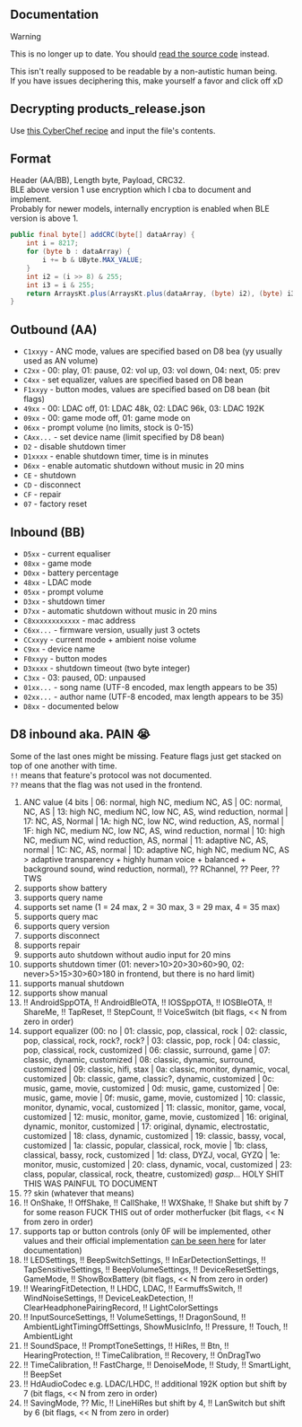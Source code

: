 ## Documentation
> [!WARNING]
> This is no longer up to date. You should [read the source code](https://github.com/TheAirBlow/remEDIFIER/tree/main/remEDIFIER/Protocol) instead.

This isn't really supposed to be readable by a non-autistic human being. \
If you have issues deciphering this, make yourself a favor and click off xD

## Decrypting products_release.json
Use [this CyberChef recipe](https://gchq.github.io/CyberChef/#recipe=From_Base64('A-Za-z0-9%2B/%3D',true,false)AES_Decrypt(%7B'option':'UTF8','string':'HiO9d5jV0Ln7VNE5M%2BlM%3DE%26E%5EMobt_TA'%7D,%7B'option':'UTF8','string':'3-eM$%2BG6-UZBisv$'%7D,'CBC','Raw','Raw',%7B'option':'Hex','string':''%7D,%7B'option':'Hex','string':''%7D)) and input the file's contents.

## Format
Header (AA/BB), Length byte, Payload, CRC32. \
BLE above version 1 use encryption which I cba to document and implement. \
Probably for newer models, internally encryption is enabled when BLE version is above 1.
```java
public final byte[] addCRC(byte[] dataArray) {
    int i = 8217;
    for (byte b : dataArray) {
        i += b & UByte.MAX_VALUE;
    }
    int i2 = (i >> 8) & 255;
    int i3 = i & 255;
    return ArraysKt.plus(ArraysKt.plus(dataArray, (byte) i2), (byte) i3);
}
```

## Outbound (AA)
- `C1xxyy` - ANC mode, values are specified based on D8 bea (yy usually used as AN volume)
- `C2xx` - 00: play, 01: pause, 02: vol up, 03: vol down, 04: next, 05: prev
- `C4xx` - set equalizer, values are specified based on D8 bean
- `F1xxyy` - button modes, values are specified based on D8 bean (bit flags)
- `49xx` - 00: LDAC off, 01: LDAC 48k, 02: LDAC 96k, 03: LDAC 192K
- `09xx` - 00: game mode off, 01: game mode on
- `06xx` - prompt volume (no limits, stock is 0-15)
- `CAxx...` - set device name (limit specified by D8 bean)
- `D2` - disable shutdown timer
- `D1xxxx` - enable shutdown timer, time is in minutes
- `D6xx` - enable automatic shutdown without music in 20 mins
- `CE` - shutdown
- `CD` - disconnect
- `CF` - repair
- `07` - factory reset

## Inbound (BB)
- `D5xx` - current equaliser
- `08xx` - game mode
- `D0xx` - battery percentage
- `48xx` - LDAC mode
- `05xx` - prompt volume
- `D3xx` - shutdown timer
- `D7xx` - automatic shutdown without music in 20 mins
- `C8xxxxxxxxxxxx` - mac address
- `C6xx...` - firmware version, usually just 3 octets
- `CCxxyy` - current mode + ambient noise volume
- `C9xx` - device name
- `F0xxyy` - button modes
- `D3xxxx` - shutdown timeout (two byte integer)
- `C3xx` - 03: paused, 0D: unpaused
- `01xx...` - song name (UTF-8 encoded, max length appears to be 35)
- `02xx...` - author name (UTF-8 encoded, max length appears to be 35)
- `D8xx` - documented below

## D8 inbound aka. PAIN 😭
Some of the last ones might be missing. Feature flags just get stacked on top of one another with time. \
`!!` means that feature's protocol was not documented. \
`??` means that the flag was not used in the frontend.
1) ANC value (4 bits | 06: normal, high NC, medium NC, AS | 0C: normal, NC, AS | 13: high NC, medium NC, low NC, AS, wind reduction, normal | 17: NC, AS, Normal | 1A: high NC, low NC, wind reduction, AS, normal | 1F: high NC, medium NC, low NC, AS, wind reduction, normal | 10: high NC, medium NC, wind reduction, AS, normal | 11: adaptive NC, AS, normal | 1C: NC, AS, normal | 1D: adaptive NC, high NC, medium NC, AS > adaptive transparency + highly human voice + balanced + background sound, wind reduction, normal), ?? RChannel, ?? Peer, ?? TWS
2) supports show battery
3) supports query name
4) supports set name (1 = 24 max, 2 = 30 max, 3 = 29 max, 4 = 35 max)
5) supports query mac
6) supports query version
7) supports disconnect
8) supports repair
9) supports auto shutdown without audio input for 20 mins
10) supports shutdown timer (01: never>10>20>30>60>90, 02: never>5>15>30>60>180 in frontend, but there is no hard limit)
11) supports manual shutdown
12) supports show manual
13) !! AndroidSppOTA, !! AndroidBleOTA, !! IOSSppOTA, !! IOSBleOTA, !! ShareMe, !! TapReset, !! StepCount, !! VoiceSwitch (bit flags, << N from zero in order)
14) support equalizer (00: no | 01: classic, pop, classical, rock | 02: classic, pop, classical, rock, rock?, rock? | 03: classic, pop, rock | 04: classic, pop, classical, rock, customized | 06: classic, surround, game | 07: classic, dynamic, customized | 08: classic, dynamic, surround, customized | 09: classic, hifi, stax | 0a: classic, monitor, dynamic, vocal, customized | 0b: classic, game, classic?, dynamic, customized | 0c: music, game, movie, customized | 0d: music, game, customized | 0e: music, game, movie | 0f: music, game, movie, customized | 10: classic, monitor, dynamic, vocal, customized | 11: classic, monitor, game, vocal, customized | 12: music, monitor, game, movie, customized | 16: original, dynamic, monitor, customized | 17: original, dynamic, electrostatic, customized | 18: class, dynamic, customized | 19: classic, bassy, vocal, customized | 1a: classic, popular, classical, rock, movie | 1b: class, classical, bassy, rock, customized | 1d: class, DYZJ, vocal, GYZQ | 1e: monitor, music, customized | 20: class, dynamic, vocal, customized | 23: class, popular, classical, rock, theatre, customized) *gasp*... HOLY SHIT THIS WAS PAINFUL TO DOCUMENT
15) ?? skin (whatever that means)
16) !! OnShake, !! OffShake, !! CallShake, !! WXShake, !! Shake but shift by 7 for some reason FUCK THIS out of order motherfucker (bit flags, << N from zero in order)
17) supports tap or button controls (only 0F will be implemented, other values and their official implementation [can be seen here](https://gist.github.com/TheAirBlow/c9db9a26ce182419d0b8d90ceaf209c3) for later documentation)
18) !! LEDSettings, !! BeepSwitchSettings, !! InEarDetectionSettings, !! TapSensitiveSettings, !! BeepVolumeSettings, !! DeviceResetSettings, GameMode, !! ShowBoxBattery (bit flags, << N from zero in order)
19) !! WearingFitDetection, !! LHDC, LDAC, !! EarmuffsSwitch, !! WindNoiseSettings, !! DeviceLeakDetection, !! ClearHeadphonePairingRecord, !! LightColorSettings
20) !! InputSourceSettings, !! VolumeSettings, !! DragonSound, !! AmbientLightTimingOffSettings, ShowMusicInfo, !! Pressure, !! Touch, !! AmbientLight
21) !! SoundSpace, !! PromptToneSettings, !! HiRes, !! Btn, !! HearingProtection, !! TimeCalibration, !! Recovery, !! OnDragTwo
22) !! TimeCalibration, !! FastCharge, !! DenoiseMode, !! Study, !! SmartLight, !! BeepSet
23) !! HdAudioCodec e.g. LDAC/LHDC, !! additional 192K option but shift by 7 (bit flags, << N from zero in order)
24) !! SavingMode, ?? Mic, !! LineHiRes but shift by 4, !! LanSwitch but shift by 6 (bit flags, << N from zero in order)
